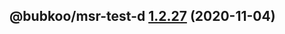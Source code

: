 ## @bubkoo/msr-test-d [1.2.27](https://github.com/bubkoo/monorepo-semantic-release/compare/@bubkoo/msr-test-d@1.2.26...@bubkoo/msr-test-d@1.2.27) (2020-11-04)
